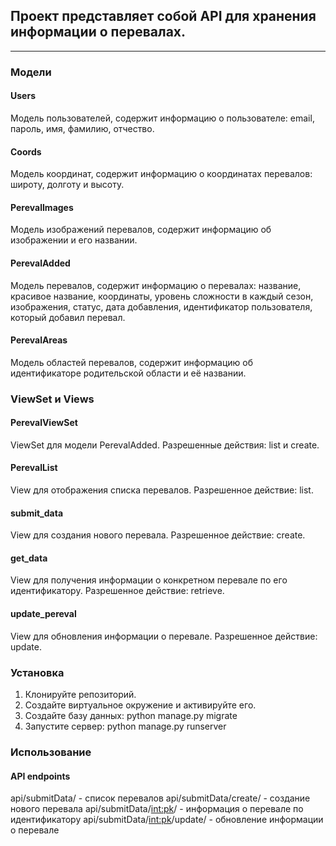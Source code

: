 ## Проект представляет собой API для хранения информации о перевалах.
---
### Модели
#### Users
Модель пользователей, содержит информацию о пользователе: email, пароль, имя, фамилию, отчество.

#### Coords
Модель координат, содержит информацию о координатах перевалов: широту, долготу и высоту.

#### PerevalImages
Модель изображений перевалов, содержит информацию об изображении и его названии.

#### PerevalAdded
Модель перевалов, содержит информацию о перевалах: название, красивое название, координаты, уровень сложности в каждый сезон, изображения, статус, дата добавления, идентификатор пользователя, который добавил перевал.

#### PerevalAreas
Модель областей перевалов, содержит информацию об идентификаторе родительской области и её названии.

### ViewSet и Views
#### PerevalViewSet
ViewSet для модели PerevalAdded. Разрешенные действия: list и create.

#### PerevalList
View для отображения списка перевалов. Разрешенное действие: list.

#### submit_data
View для создания нового перевала. Разрешенное действие: create.

#### get_data
View для получения информации о конкретном перевале по его идентификатору. Разрешенное действие: retrieve.

#### update_pereval
View для обновления информации о перевале. Разрешенное действие: update.

### Установка
1) Клонируйте репозиторий.
2) Создайте виртуальное окружение и активируйте его.
3) Создайте базу данных: python manage.py migrate
4) Запустите сервер: python manage.py runserver

### Использование
#### API endpoints
api/submitData/ - список перевалов
api/submitData/create/ - создание нового перевала
api/submitData/<int:pk>/ - информация о перевале по идентификатору
api/submitData/<int:pk>/update/ - обновление информации о перевале